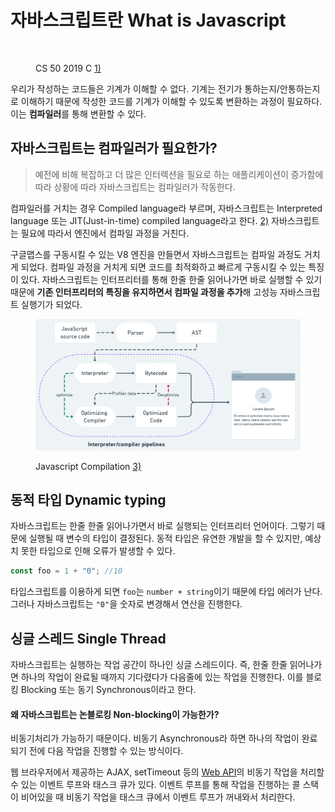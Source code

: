 # 자바스크립트란 What is Javascript

<figure><img src="../.gitbook/assets/스크린샷 2023-02-13 오후 9.42.37.png" alt=""><figcaption><p>CS 50 2019 C <a href="https://www.youtube.com/watch?v=e9Eds2Rc_x8&#x26;list=PLhQjrBD2T381L3iZyDTxRwOBuUt6m1FnW&#x26;index=2">1)</a></p></figcaption></figure>

우리가 작성하는 코드들은 기계가 이해할 수 없다. 기계는 전기가 통하는지/안통하는지로 이해하기 때문에 작성한 코드를 기계가 이해할 수 있도록 변환하는 과정이 필요하다. 이는 **컴파일러**를 통해 변환할 수 있다.

## 자바스크립트는 컴파일러가 필요한가?

> 예전에 비해 복잡하고 더 많은 인터렉션을 필요로 하는 애플리케이션이 증가함에 따라 상황에 따라 자바스크립트는 컴파일러가 작동한다.

컴파일러를 거치는 경우 Compiled language라 부르며, 자바스크립트는 Interpreted language 또는 JIT(Just-in-time) compiled language라고 한다. [2)](https://developer.mozilla.org/ko/docs/Web/JavaScript) 자바스크립트는 필요에 따라서 엔진에서 컴파일 과정을 거친다.

구글맵스를 구동시킬 수 있는 V8 엔진을 만들면서 자바스크립트는 컴파일 과정도 거치게 되었다. 컴파일 과정을 거치게 되면 코드를 최적화하고 빠르게 구동시킬 수 있는 특징이 있다. 자바스크립트는 인터프리터를 통해 한줄 한줄 읽어나가면 바로 실행할 수 있기 때문에 **기존 인터프리터의 특징을 유지하면서 컴파일 과정을 추가**해 고성능 자바스크립트 실행기가 되었다.

<figure><img src="../.gitbook/assets/img1.daumcdn.png" alt=""><figcaption><p>Javascript Compilation <a href="https://devlog-of-yein.tistory.com/6">3)</a></p></figcaption></figure>



## 동적 타입 Dynamic typing

자바스크립트는 한줄 한줄 읽어나가면서 바로 실행되는 인터프리터 언어이다. 그렇기 때문에 실행될 때 변수의 타입이 결정된다. 동적 타입은 유연한 개발을 할 수 있지만, 예상치 못한 타입으로 인해 오류가 발생할 수 있다.&#x20;

```javascript
const foo = 1 + "0"; //10
```

타입스크립트를 이용하게 되면 `foo`는 `number + string`이기 때문에 타입 에러가 난다. 그러나 자바스크립트는 `"0"`을 숫자로 변경해서 연산을 진행한다.&#x20;



## 싱글 스레드 Single Thread

자바스크립트는 실행하는 작업 공간이 하나인 싱글 스레드이다. 즉, 한줄 한줄 읽어나가면 하나의 작업이 완료될 때까지 기다렸다가 다음줄에 있는 작업을 진행한다. 이를 블로킹 Blocking 또는 동기 Synchronous이라고 한다.

#### 왜 자바스크립트는 논블로킹 Non-blocking이 가능한가?

비동기처리가 가능하기 때문이다. 비동기 Asynchronous라 하면 하나의 작업이 완료되기 전에 다음 작업을 진행할 수 있는 방식이다.&#x20;

웹 브라우저에서 제공하는 AJAX, setTimeout 등의 [Web API](https://developer.mozilla.org/en-US/docs/Web/API)의 비동기 작업을 처리할 수 있는 이벤트 루프와 태스크 큐가 있다. 이벤트 루프를 통해 작업을 진행하는 콜 스택이 비어있을 때 비동기 작업을 태스크 큐에서 이벤트 루프가 꺼내와서 처리한다.
